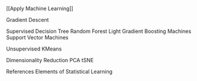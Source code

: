 [[Apply Machine Learning]]

Gradient Descent

Supervised
Decision Tree
Random Forest
Light Gradient Boosting Machines
Support Vector Machines

Unsupervised
KMeans

Dimensionality Reduction
PCA
tSNE

References
Elements of Statistical Learning